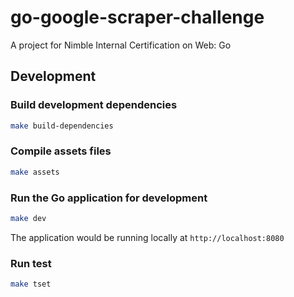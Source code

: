 # go-google-scraper-challenge
A project for Nimble Internal Certification on Web: Go

## Development

### Build development dependencies

  ```sh
  make build-dependencies
  ```

### Compile assets files

  ```sh
  make assets
  ```

### Run the Go application for development

  ```sh
  make dev
  ```

  The application would be running locally at `http://localhost:8080`

### Run test

  ```sh
  make tset
  ```
